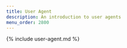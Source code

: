 ```yaml
---
title: User Agent
description: An introduction to user agents
menu_order: 2800
---
```


{% include user-agent.md %}
